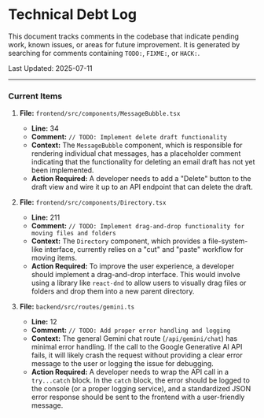 # Technical Debt Log

This document tracks comments in the codebase that indicate pending work, known issues, or areas for future improvement. It is generated by searching for comments containing `TODO:`, `FIXME:`, or `HACK:`.

Last Updated: 2025-07-11

---

### Current Items

1.  **File:** `frontend/src/components/MessageBubble.tsx`
    *   **Line:** 34
    *   **Comment:** `// TODO: Implement delete draft functionality`
    *   **Context:** The `MessageBubble` component, which is responsible for rendering individual chat messages, has a placeholder comment indicating that the functionality for deleting an email draft has not yet been implemented.
    *   **Action Required:** A developer needs to add a "Delete" button to the draft view and wire it up to an API endpoint that can delete the draft.


2.  **File:** `frontend/src/components/Directory.tsx`
    *   **Line:** 211
    *   **Comment:** `// TODO: Implement drag-and-drop functionality for moving files and folders`
    *   **Context:** The `Directory` component, which provides a file-system-like interface, currently relies on a "cut" and "paste" workflow for moving items.
    *   **Action Required:** To improve the user experience, a developer should implement a drag-and-drop interface. This would involve using a library like `react-dnd` to allow users to visually drag files or folders and drop them into a new parent directory.


3.  **File:** `backend/src/routes/gemini.ts`
    *   **Line:** 12
    *   **Comment:** `// TODO: Add proper error handling and logging`
    *   **Context:** The general Gemini chat route (`/api/gemini/chat`) has minimal error handling. If the call to the Google Generative AI API fails, it will likely crash the request without providing a clear error message to the user or logging the issue for debugging.
    *   **Action Required:** A developer needs to wrap the API call in a `try...catch` block. In the `catch` block, the error should be logged to the console (or a proper logging service), and a standardized JSON error response should be sent to the frontend with a user-friendly message.

